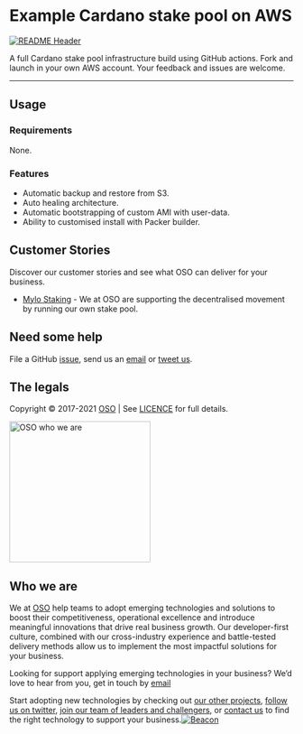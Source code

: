 
<!-- markdownlint-disable -->
# Example Cardano stake pool on AWS
<!-- markdownlint-restore -->

[![README Header][readme_header_img]][readme_header_link]

<!--




  ** DO NOT EDIT THIS FILE
  **
  ** This file was automatically generated by the `build-harness`.
  ** 1) Make all changes to `README.yaml`
  ** 2) Run `make init` (you only need to do this once)
  ** 3) Run`make readme` to rebuild this file.
  **
  ** (We maintain HUNDREDS of open source projects. This is how we maintain our sanity.)
  **





-->
A full Cardano stake pool infrastructure build using GitHub actions. Fork and launch in your own AWS account. Your feedback and issues are welcome.

---






## Usage

### Requirements
None.

### Features
  - Automatic backup and restore from S3.
  - Auto healing architecture.
  - Automatic bootstrapping of custom AMI with user-data.
  - Ability to customised install with Packer builder.









## Customer Stories

Discover our customer stories and see what OSO can deliver for your business.

- [Mylo Staking](https://https://mylo.me/) - We at OSO are supporting the decentralised movement by running our own stake pool.



## Need some help

File a GitHub [issue](https://github.com/osodevops/aws-cardano-example-stake-pool/issues), send us an [email][email] or [tweet us][twitter].

## The legals

Copyright © 2017-2021 [OSO](https://oso.sh) | See [LICENCE](LICENSE) for full details.

[<img src="https://oso-public-resources.s3.eu-west-1.amazonaws.com/oso-logo-green.png" alt="OSO who we are" width="250"/>](https://oso.sh/who-we-are/)

## Who we are

We at [OSO][website] help teams to adopt emerging technologies and solutions to boost their competitiveness, operational excellence and introduce meaningful innovations that drive real business growth. Our developer-first culture, combined with our cross-industry experience and battle-tested delivery methods allow us to implement the most impactful solutions for your business.

Looking for support applying emerging technologies in your business? We’d love to hear from you, get in touch by [email][email]

Start adopting new technologies by checking out [our other projects][github], [follow us on twitter][twitter], [join our team of leaders and challengers][careers], or [contact us][contact] to find the right technology to support your business.[![Beacon][beacon]][website]

  [logo]: https://oso-public-resources.s3.eu-west-1.amazonaws.com/oso-logo-green.png
  [website]: https://oso.sh?utm_source=github&utm_medium=readme&utm_campaign=osodevops/aws-cardano-example-stake-pool&utm_content=website
  [github]: https://github.com/osodevops?utm_source=github&utm_medium=readme&utm_campaign=osodevops/aws-cardano-example-stake-pool&utm_content=github
  [careers]: https://oso.sh/careers/?utm_source=github&utm_medium=readme&utm_campaign=osodevops/aws-cardano-example-stake-pool&utm_content=careers
  [contact]: https://oso.sh/contact/?utm_source=github&utm_medium=readme&utm_campaign=osodevops/aws-cardano-example-stake-pool&utm_content=contact
  [linkedin]: https://www.linkedin.com/company/oso-devops?utm_source=github&utm_medium=readme&utm_campaign=osodevops/aws-cardano-example-stake-pool&utm_content=linkedin
  [twitter]: https://twitter.com/osodevops?utm_source=github&utm_medium=readme&utm_campaign=osodevops/aws-cardano-example-stake-pool&utm_content=twitter
  [email]: mailto:enquiries@oso.sh?utm_source=github&utm_medium=readme&utm_campaign=osodevops/aws-cardano-example-stake-pool&utm_content=email
  [readme_header_img]: https://oso-public-resources.s3.eu-west-1.amazonaws.com/oso-animation.gif
  [readme_header_link]: https://oso.sh/what-we-do/?utm_source=github&utm_medium=readme&utm_campaign=osodevops/aws-cardano-example-stake-pool&utm_content=readme_header_link
  [beacon]: https://github-analyics.ew.r.appspot.com/G-WV0Q3HYW08/osodevops/aws-cardano-example-stake-pool?pixel&cs=github&cm=readme&an=aws-cardano-example-stake-pool
